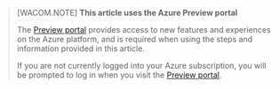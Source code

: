 
> [WACOM.NOTE] **This article uses the Azure Preview portal**
> 
> The [Preview portal](https://portal.azure.com/) provides access to new features and experiences on the Azure platform, and is required when using the steps and information provided in this article.
> 
> If you are not currently logged into your Azure subscription, you will be prompted to log in when you visit the [Preview portal](https://portal.azure.com/).


